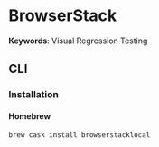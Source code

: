 # BrowserStack

**Keywords**: Visual Regression Testing

## CLI

### Installation

#### Homebrew

```sh
brew cask install browserstacklocal
```
